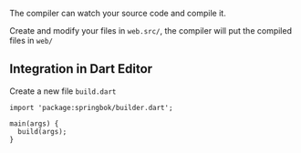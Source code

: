 The compiler can watch your source code and compile it.


Create and modify your files in `web.src/`, the compiler will put the compiled files in `web/`


## Integration in Dart Editor

Create a new file `build.dart`


```
import 'package:springbok/builder.dart';
        
main(args) {
  build(args);
}

```